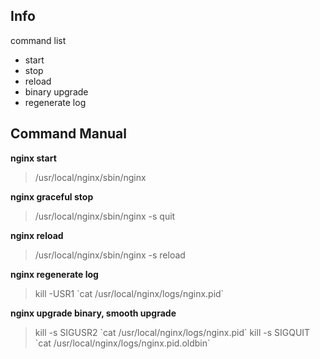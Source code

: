 ## Info
command list 
- start
- stop
- reload
- binary upgrade
- regenerate log

## Command Manual

**nginx start**

> /usr/local/nginx/sbin/nginx 

**nginx graceful stop**

> /usr/local/nginx/sbin/nginx -s quit 

**nginx reload**

> /usr/local/nginx/sbin/nginx -s reload 

**nginx regenerate log**

> kill -USR1 \`cat /usr/local/nginx/logs/nginx.pid\` 

**nginx upgrade binary, smooth upgrade**

> kill -s SIGUSR2 \`cat /usr/local/nginx/logs/nginx.pid\`
> kill -s SIGQUIT \`cat /usr/local/nginx/logs/nginx.pid.oldbin\`
